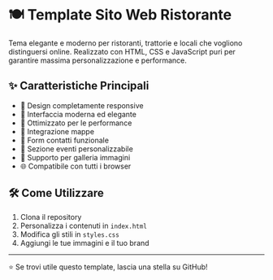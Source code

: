 # 🍽️ Template Sito Web Ristorante

Tema elegante e moderno per ristoranti, trattorie e locali che vogliono distinguersi online. Realizzato con HTML, CSS e JavaScript puri per garantire massima personalizzazione e performance.

## ✨ Caratteristiche Principali

- 📱 Design completamente responsive 
- 🎨 Interfaccia moderna ed elegante 
- 🚀 Ottimizzato per le performance
- 📍 Integrazione mappe
- 📝 Form contatti funzionale
- 📅 Sezione eventi personalizzabile
- 📸 Supporto per galleria immagini
- 🌐 Compatibile con tutti i browser

## 🛠️ Come Utilizzare

1. Clona il repository
2. Personalizza i contenuti in `index.html`
3. Modifica gli stili in `styles.css`
4. Aggiungi le tue immagini e il tuo brand


---
⭐ Se trovi utile questo template, lascia una stella su GitHub!
